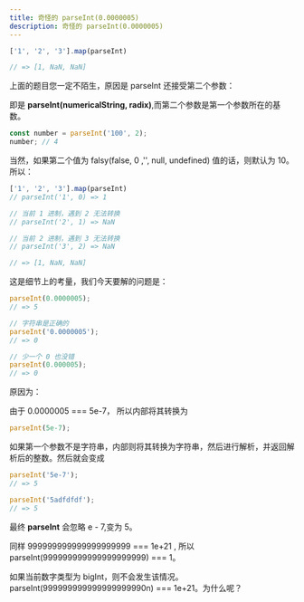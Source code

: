 ```yaml
---
title: 奇怪的 parseInt(0.0000005)
description: 奇怪的 parseInt(0.0000005)
---
```


```js
['1', '2', '3'].map(parseInt)

// => [1, NaN, NaN] 
```

上面的题目您一定不陌生，原因是 parseInt 还接受第二个参数：

即是 **parseInt(numericalString, radix)**,而第二个参数是第一个参数所在的基数。

```js
const number = parseInt('100', 2);
number; // 4
```

当然，如果第二个值为 falsy(false, 0 ,'', null, undefined) 值的话，则默认为 10。
所以：

```js
['1', '2', '3'].map(parseInt)
// parseInt('1', 0) => 1

// 当前 1 进制，遇到 2 无法转换
// parseInt('2', 1) => NaN 

// 当前 2 进制，遇到 3 无法转换
// parseInt('3', 2) => NaN 

// => [1, NaN, NaN] 
```

这是细节上的考量，我们今天要解的问题是：

```js
parseInt(0.0000005);
// => 5

// 字符串是正确的
parseInt('0.0000005');
// => 0

// 少一个 0 也没错
parseInt(0.000005);
// => 0
```

原因为：


由于 0.0000005 === 5e-7， 所以内部将其转换为

```js
parseInt(5e-7);
```

如果第一个参数不是字符串，内部则将其转换为字符串，然后进行解析，并返回解析后的整数。然后就会变成
```js
parseInt('5e-7');
// => 5

parseInt('5adfdfdf');
// => 5
```

最终 **parseInt** 会忽略 e - 7,变为 5。

同样 999999999999999999999 === 1e+21 , 所以 parseInt(999999999999999999999) === 1。

如果当前数字类型为 bigInt，则不会发生该情况。parseInt(999999999999999999990n) === 1e+21。为什么呢？
